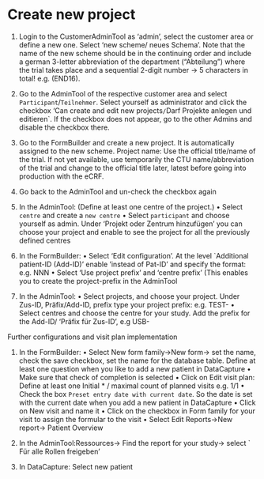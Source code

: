 # Create new project

1. Login to the CustomerAdminTool as ‘admin’, select the customer area or define a new one. Select ‘new scheme/ neues Schema’. Note that the name of the new scheme should be in the continuing order and include a german 3-letter abbreviation of the department (“Abteilung”) where the trial takes place and a sequential 2-digit number → 5 characters in total! e.g. (END16).

2. Go to the AdminTool of the respective customer area and select `Participant`/`Teilnehmer`. Select yourself as administrator and click the checkbox ‘Can create and edit new projects`/`Darf Projekte anlegen und editieren`. If the checkbox does not appear, go to the other Admins and disable the checkbox there.

3. Go to the FormBuilder and create a new project. It is automatically assigned to the new scheme.
Project name: Use the official title/name of the trial. If not yet available, use temporarily the CTU name/abbreviation of the trial and change to the official title later, latest before going into production with the eCRF.

4. Go back to the AdminTool and un-check the checkbox again

5. In the AdminTool: (Define at least one centre of the project.)
    • Select `centre` and create a `new centre`
    • Select `participant` and choose yourself as admin. Under ‘Projekt oder Zentrum hinzufügen’ you can choose your project and enable to see the project for all the previously defined centres 

6. In the FormBuilder:
    • Select ‘Edit configuration’. At the level `Additional patient-ID (Add-ID)’ enable ’instead of Pat-ID’ and specify the format: e.g. NNN
    • Select ‘Use project prefix’ and ‘centre prefix’ (This enables you to create the project-prefix in the AdminTool

7. In the  AdminTool: 
    • Select projects, and choose your project. Under Zus-ID, Präfix/Add-ID, prefix  type your project prefix: e.g. TEST-
    • Select centres and choose the centre for your study. Add the  prefix for the Add-ID/ ‘Präfix für Zus-ID’, e.g USB-


Further configurations and visit plan implementation

1. In the FormBuilder:
    • Select New form family→New form→ set the name, check the save checkbox, set the name for the database table. Define at least one question when you like to add a new patient in DataCapture
    • Make sure that check of completion is selected
    • Click on Edit visit plan: Define at least one Initial * / maximal count of planned visits e.g. 1/1
    • Check the box `Preset entry date with current date`. So the date is set with the current date when you add a new patient in DataCapture
    • Click on New visit and name it
    • Click on the checkbox in Form family for your visit to assign the formular to the visit
    • Select Edit Reports→New report→ Patient Overview
      
2. In the AdminTool:Ressources→ Find the report for your study→ select ` Für alle Rollen freigeben’

3. In DataCapture: Select new patient


